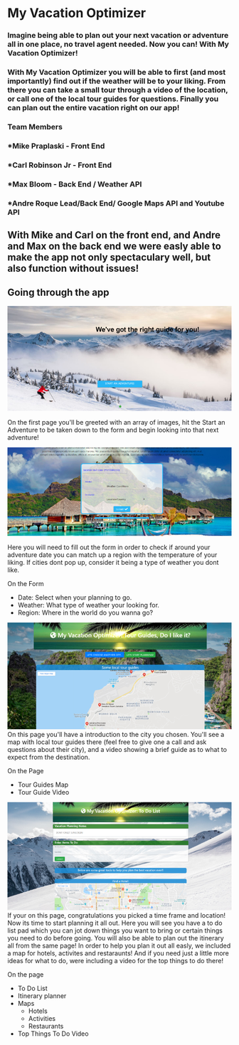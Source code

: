 # My Vacation Optimizer



### Imagine being able to plan out your next vacation or adventure all in one place, no travel agent needed. Now you can! With My Vacation Optimizer!



### With My Vacation Optimizer you will be able to first (and most importantly) find out if the weather will be to your liking. From there you can take a small tour through a video of the location, or call one of the local tour guides for questions. Finally you can plan out the entire vacation right on our app!



### **Team Members**
### *Mike Praplaski - Front End
### *Carl Robinson Jr - Front End
### *Max Bloom - Back End / Weather API
### *Andre Roque Lead/Back End/ Google Maps API and Youtube API

## With **Mike** and **Carl** on the front end, and **Andre** and **Max** on the back end we were easly able to make the app not only spectaculary well, but also function without issues!

## Going through the app

![Home Page](assets/imgs/homepage.png "Home Page")

On the first page you'll be greeted with an array of images, hit the Start an Adventure to be taken down to the form and begin looking into that next adventure!

![Form](assets/imgs/formpage.png "Form")

Here you will need to fill out the form in order to check if around your adventure date you can match up a region with the temperature of your liking. If cities dont pop up, consider it being a type of weather you dont like.

On the Form
* Date: Select when your planning to go.
* Weather: What type of weather your looking for.
* Region: Where in the world do you wanna go?

![Second Page](assets/imgs/secondpage.png "Tour Page")
On this page you'll have a introduction to the city you chosen. You'll see a map with local tour guides there (feel free to give one a call and ask questions about their city), and a video showing a brief guide as to what to expect from the destination.

On the Page
* Tour Guides Map
* Tour Guide Video

![Planning Page](assets/imgs/thirdpage.png "Time to Plan")
If your on this page, congratulations you picked a time frame and location! Now its time to start planning it all out. Here you will see you have a to do list pad which you can jot down things you want to bring or certain things you need to do before going. You will also be able to plan out the itinerary all from the same page! In order to help you plan it out all easly, we included a map for hotels, activites and restaraunts! And if you need just a little more ideas for what to do, were including a video for the top things to do there!

On the page
* To Do List
* Itinerary planner
* Maps
    * Hotels
    * Activities
    * Restaurants
* Top Things To Do Video
